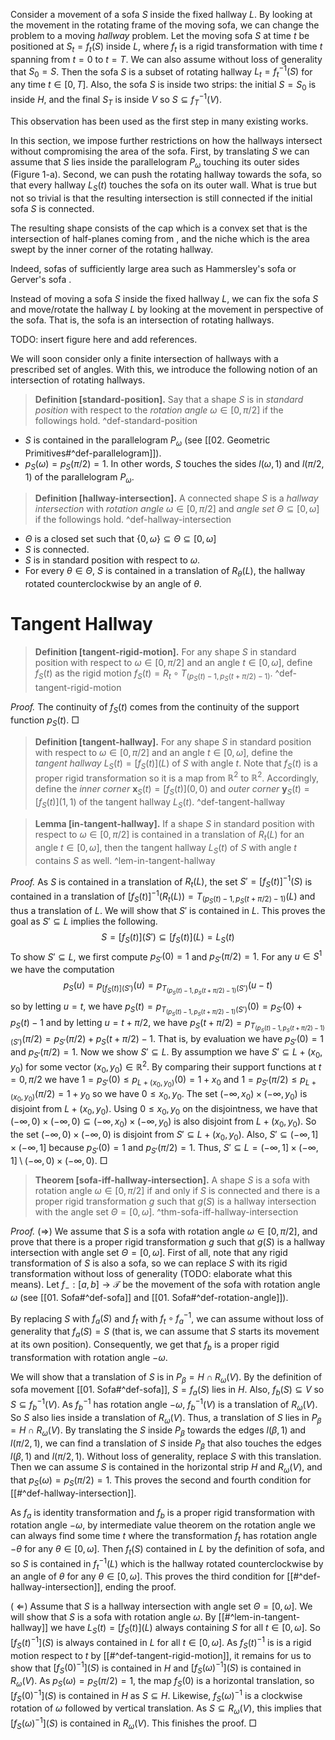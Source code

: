 Consider a movement of a sofa $S$ inside the fixed hallway $L$. By looking at the movement in the rotating frame of the moving sofa, we can change the problem to a moving _hallway_ problem. Let the moving sofa $S$ at time $t$ be positioned at $S_t = f_t(S)$ inside $L$, where $f_t$ is a rigid transformation with time $t$ spanning from $t=0$ to $t=T$. We can also assume without loss of generality that $S_0 = S$. Then the sofa $S$ is a subset of rotating hallway $L_t = f_t^{-1}(S)$ for any time $t \in [0, T]$. Also, the sofa $S$ is inside two strips: the initial $S = S_0$ is inside $H$, and the final $S_T$ is inside $V$ so $S \subseteq f^{-1}_T(V)$. 

This observation has been used as the first step in many existing works.

In this section, we impose further restrictions on how the hallways intersect without compromising the area of the sofa. First, by translating $S$ we can assume that $S$ lies inside the parallelogram $P_\omega$ touching its outer sides (Figure 1-a). Second, we can push the rotating hallway towards the sofa, so that every hallway $L_S(t)$ touches the sofa on its outer wall. What is true but not so trivial is that the resulting intersection is still connected if the initial sofa $S$ is connected.

The resulting shape consists of the cap which is a convex set that is the intersection of half-planes coming from , and the niche which is the area swept by the inner corner of the rotating hallway.

Indeed, sofas of sufficiently large area such as Hammersley's sofa or Gerver's sofa .

Instead of moving a sofa $S$ inside the fixed hallway $L$, we can fix the sofa $S$ and move/rotate the hallway $L$ by looking at the movement in perspective of the sofa. That is, the sofa is an intersection of rotating hallways. 

TODO: insert figure here and add references.

We will soon consider only a finite intersection of hallways with a prescribed set of angles. With this, we introduce the following notion of an intersection of rotating hallways.

> __Definition [standard-position].__ Say that a shape $S$ is in _standard position_ with respect to the _rotation angle_ $\omega \in [0, \pi/2]$ if the followings hold. ^def-standard-position

- $S$ is contained in the parallelogram $P_{\omega}$ (see [[02. Geometric Primitives#^def-parallelogram]]).
- $p_{S}(\omega)=p_S(\pi/2)=1$. In other words, $S$ touches the sides $l(\omega, 1)$ and $l(\pi/2, 1)$ of the parallelogram $P_\omega$.

> __Definition [hallway-intersection].__ A connected shape $S$ is a _hallway intersection_ with _rotation angle_ $\omega \in [0, \pi/2]$ and _angle set_ $\Theta \subseteq \left[ 0, \omega \right]$ if the followings hold.
> ^def-hallway-intersection

- $\Theta$ is a closed set such that $\left\{ 0, \omega \right\} \subseteq \Theta \subseteq [0, \omega]$
- $S$ is connected.
- $S$ is in standard position with respect to $\omega$.
- For every $\theta \in \Theta$, $S$ is contained in a translation of $R_\theta(L)$, the hallway rotated counterclockwise by an angle of $\theta$.

# Tangent Hallway

> __Definition [tangent-rigid-motion].__ For any shape $S$ in standard position with respect to $\omega \in [0, \pi/2]$ and an angle $t \in [0, \omega]$, define $f_S(t)$ as the rigid motion $f_S (t) = R_t \circ T_{\left( p_S(t) - 1, p_S(t + \pi/2) - 1 \right)}$.  ^def-tangent-rigid-motion

_Proof._ The continuity of $f_S(t)$ comes from the continuity of the support function $p_S(t)$. □

> __Definition [tangent-hallway].__ For any shape $S$ in standard position with respect to $\omega \in [0, \pi/2]$ and an angle $t \in [0, \omega]$, define the _tangent hallway_ $L_S(t) = [f_S(t)](L)$ of $S$ with angle $t$. Note that $f_S(t)$ is a proper rigid transformation so it is a map from $\mathbb{R}^2$ to $\mathbb{R}^2$.
> Accordingly, define the _inner corner_ $\mathbf{x}_S(t) = [f_S(t)](0, 0)$ and _outer corner_ $\mathbf{y}_S(t) = [f_S(t)](1, 1)$ of the tangent hallway $L_S(t)$. ^def-tangent-hallway

> __Lemma [in-tangent-hallway].__ If a shape $S$ in standard position with respect to $\omega \in [0, \pi/2]$ is contained in a translation of $R_t(L)$ for an angle $t \in [0, \omega]$, then the tangent hallway $L_S(t)$ of $S$ with angle $t$ contains $S$ as well. ^lem-in-tangent-hallway

_Proof._ As $S$ is contained in a translation of $R_t(L)$, the set $S' = [f_S(t)]^{-1}(S)$ is contained in a translation of $[f_S(t)]^{-1}(R_t(L)) = T_{\left( p_S(t) - 1, p_S(t + \pi/2) - 1 \right)}(L)$ and thus a translation of $L$. We will show that $S'$ is contained in $L$. This proves the goal as $S' \subseteq L$ implies the following. 
$$S = [f_{S}(t)](S') \subseteq [f_S(t)](L)=L_S(t)$$
To show $S' \subseteq L$, we first compute $p_{S'}(0) = 1$ and $p_{S'}(\pi/2)=1$. For any $u \in S^1$ we have the computation
$$p_{S}(u) = p_{[f_S(t)](S')}(u) = p_{T_{\left( p_S(t) - 1, p_S(t + \pi/2) - 1 \right)}(S')}(u-t)$$
so by letting $u=t$, we have $p_S(t) = p_{T_{\left( p_S(t) - 1, p_S(t + \pi/2) - 1 \right)}(S')}(0)=p_{S'}(0)+p_S(t)-1$ and by letting $u=t+\pi/2$, we have $p_S(t + \pi/2) = p_{T_{\left( p_S(t) - 1, p_S(t + \pi/2) - 1 \right)}(S')}(\pi/2)=p_{S'}(\pi/2)+p_S(t + \pi/2)-1$. That is, by evaluation we have $p_{S'}(0)=1$ and $p_{S'}(\pi/2) = 1$.
Now we show $S' \subseteq L$. By assumption we have $S' \subseteq L + (x_0, y_0)$ for some vector $(x_0, y_0) \in \mathbb{R}^2$. By comparing their support functions at $t=0, \pi/2$ we have $1=p_{S'}(0) \leq p_{L+(x_0, y_0)}(0) = 1 + x_{0}$ and $1=p_{S'}(\pi/2) \leq p_{L+(x_0, y_0)}(\pi/2) = 1 + y_0$ so we have $0 \leq x_0, y_0$. The set $(-\infty, x_0) \times (-\infty, y_0)$ is disjoint from $L + (x_0, y_0)$. Using $0 \leq x_0, y_0$ on the disjointness, we have that $(-\infty, 0) \times (-\infty, 0) \subseteq (-\infty, x_0) \times (-\infty, y_0)$ is also disjoint from $L + (x_0, y_0)$. So the set $(-\infty, 0) \times (-\infty, 0)$ is disjoint from $S' \subseteq L + (x_0, y_0)$. Also, $S' \subseteq (-\infty, 1] \times (-\infty, 1]$ because $p_{S'}(0)=1$ and $p_{S'}(\pi/2) = 1$. Thus, $S' \subseteq L = (-\infty, 1] \times (-\infty, 1] \setminus (-\infty, 0) \times (-\infty, 0)$. □

> __Theorem [sofa-iff-hallway-intersection].__ A shape $S$ is a sofa with rotation angle $\omega \in [0, \pi/2]$ if and only if $S$ is connected and there is a proper rigid transformation $g$ such that $g(S)$ is a hallway intersection with the angle set $\Theta = [0, \omega]$. ^thm-sofa-iff-hallway-intersection

_Proof._ ($\Rightarrow$) We assume that $S$ is a sofa with rotation angle $\omega \in [0, \pi/2]$, and prove that there is a proper rigid transformation $g$ such that $g(S)$ is a hallway intersection with angle set $\Theta = [0, \omega]$. First of all, note that any rigid transformation of $S$ is also a sofa, so we can replace $S$ with its rigid transformation without loss of generality (TODO: elaborate what this means). Let $f_- : [a, b] \to \mathcal{T}$ be the movement of the sofa with rotation angle $\omega$ (see [[01. Sofa#^def-sofa]] and [[01. Sofa#^def-rotation-angle]]). 

By replacing $S$ with $f_a(S)$ and $f_t$ with $f_t \circ f_a^{-1}$, we can assume without loss of generality that $f_a(S) = S$ (that is, we can assume that $S$ starts its movement at its own position). Consequently, we get that $f_b$ is a proper rigid transformation with rotation angle $-\omega$. 

We will show that a translation of $S$ is in $P_\beta = H \cap R_{\omega} (V)$. By the definition of sofa movement [[01. Sofa#^def-sofa]], $S = f_a(S)$ lies in $H$. Also, $f_b(S) \subseteq V$ so $S \subseteq f_b^{-1}(V)$. As $f_b^{-1}$ has rotation angle $-\omega$, $f_b^{-1}(V)$ is a translation of $R_\omega(V)$. So $S$ also lies inside a translation of $R_\omega(V)$. Thus, a translation of $S$ lies in $P_\beta = H \cap R_\omega(V)$. By translating the $S$ inside $P_\beta$ towards the edges $l(\beta, 1)$ and $l(\pi/2, 1)$, we can find a translation of $S$ inside $P_{\beta}$ that also touches the edges $l(\beta, 1)$ and $l(\pi/2, 1)$. Without loss of generality, replace $S$ with this translation. Then we can assume $S$ is contained in the horizontal strip $H$ and $R_\omega(V)$, and that $p_{S}(\omega)=p_S(\pi/2)=1$. This proves the second and fourth condition for [[#^def-hallway-intersection]].

As $f_a$ is identity transformation and $f_b$ is a proper rigid transformation with rotation angle $-\omega$, by intermediate value theorem on the rotation angle we can always find some time $t$ where the transformation $f_t$ has rotation angle $-\theta$ for any $\theta \in [0, \omega]$. Then $f_t(S)$ contained in $L$ by the definition of sofa, and so $S$ is contained in $f^{-1}_{t}(L)$ which is the hallway rotated counterclockwise by an angle of $\theta$ for any $\theta \in [0, \omega]$. This proves the third condition for [[#^def-hallway-intersection]], ending the proof.

( $\Leftarrow$) Assume that $S$ is a hallway intersection with angle set $\Theta = [0, \omega]$. We will show that $S$ is a sofa with rotation angle $\omega$. By [[#^lem-in-tangent-hallway]] we have $L_S(t) = [f_S(t)](L)$ always containing $S$ for all $t \in [0, \omega]$. So $[f_S(t)^{-1}](S)$ is always contained in $L$ for all $t \in [0, \omega]$. As $f_S(t)^{-1}$ is is a rigid motion respect to $t$ by [[#^def-tangent-rigid-motion]], it remains for us to show that $[f_S(0)^{-1}](S)$ is contained in $H$ and $[f_S(\omega)^{-1}](S)$ is contained in $R_{\omega}(V)$. As $p_{S}(\omega)=p_S(\pi/2)=1$, the map $f_{S}(0)$ is a horizontal translation, so $[f_S(0)^{-1}](S)$ is contained in $H$ as $S \subseteq H$. Likewise, $f_{S}(\omega)^{-1}$ is a clockwise rotation of $\omega$ followed by vertical translation. As $S \subseteq R_\omega(V)$, this implies that $[f_S(\omega)^{-1}](S)$ is contained in $R_{\omega}(V)$. This finishes the proof. □